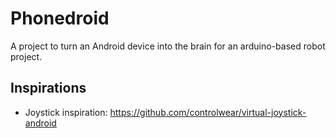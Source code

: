 # Phonedroid
A project to turn an Android device into the brain for an arduino-based robot project.

## Inspirations
* Joystick inspiration: https://github.com/controlwear/virtual-joystick-android
